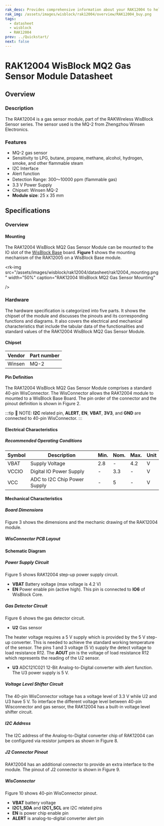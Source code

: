 ```yaml
---
rak_desc: Provides comprehensive information about your RAK12004 to help you use it. This information includes technical specifications, characteristics, and requirements, and it also discusses the device components.
rak_img: /assets/images/wisblock/rak12004/overview/RAK12004_buy.png
tags:
  - datasheet
  - wisblock
  - RAK12004
prev: ../Quickstart/
next: false
---
```


# RAK12004 WisBlock MQ2 Gas Sensor Module Datasheet

<!-- add front-back image here 
<rk-img
  src="/assets/images/wisblock/rak12004/datasheet/rak12004-main.png"
  width="50%"
  caption="RAK12004 WisBlock MQ2 Gas Sensor Module"
/>
-->

## Overview

### Description

The RAK12004 is a gas sensor module, part of the RAKWireless WisBlock Sensor series. The sensor used is the MQ-2 from Zhengzhou Winsen Electronics.

### Features 

* MQ-2 gas sensor
* Sensitivity to LPG, butane, propane, methane, alcohol, hydrogen, smoke, and other flammable steam
* I2C Interface
* Alert function
* Detection Range: 300～10000&nbsp;ppm (flammable gas)
* 3.3&nbsp;V Power Supply
* Chipset: Winsen MQ-2
* **Module size**: 25 x 35&nbsp;mm

## Specifications
### Overview

#### Mounting

The RAK12004 WisBlock MQ2 Gas Sensor Module can be mounted to the IO slot of the [WisBlock Base](https://docs.rakwireless.com/Product-Categories/WisBlock/#wisblock-base) board. **Figure 1** shows the mounting mechanism of the RAK12005 on a WisBlock Base module.

<rk-img
  src="/assets/images/wisblock/rak12004/datasheet/rak12004_mounting.png"
  width="50%"
  caption="RAK12004 WisBlock MQ2 Gas Sensor Mounting"

/>

### Hardware

The hardware specification is categorized into five parts. It shows the chipset of the module and discusses the pinouts and its corresponding functions and diagrams. It also covers the electrical and mechanical characteristics that include the tabular data of the functionalities and standard values of the RAK12004 WisBlock MQ2 Gas Sensor Module.


####  Chipset

| Vendor | Part number |
| ------ | ----------- |
| Winsen | MQ-2        |

#### Pin Definition

The RAK12004 WisBlock MQ2 Gas Sensor Module comprises a standard 40-pin WisConnector. The WisConnector allows the RAK12004 module to mounted to a WisBlock Base Board. The pin order of the connector and the pinout definition is shown in Figure 2. 


:::tip 📝 NOTE:
 **I2C** related pin, **ALERT**, **EN**, **VBAT**, **3V3**, and **GND** are connected to 40-pin WisConnector.
:::

<rk-img
  src="/assets/images/wisblock/rak12004/datasheet/RAK12004_Pinout.svg"
  width="60%"
  caption="RAK12004 WisBlock MQ2 Gas Sensor Pinout"
/>


#### Electrical Characteristics

##### Recommended Operating Conditions

| Symbol | Description                  | Min. | Nom. | Max. | Unit |
| ------ | ---------------------------- | ---- | ---- | ---- | ---- |
| VBAT   | Supply Voltage               | 2.8  | -    | 4.2  | V    |
| VCCIO  | Digital IO Power Supply      | -    | 3.3  | -    | V    |
| VCC    | ADC to I2C Chip Power Supply | -    | 5    | -    | V    |


#### Mechanical Characteristics

##### Board Dimensions

Figure 3 shows the dimensions and the mechanic drawing of the RAK12004 module.

<rk-img
  src="/assets/images/wisblock/rak12004/datasheet/rak12004_mechanic_drawing.png"
  width="80%"
  caption="RAK12004 WisBlock MQ2 Gas Sensor Module Mechanic Drawing"
/>

##### WisConnector PCB Layout

<rk-img
  src="/assets/images/wisblock/rak12004/datasheet/MxxS1003K6M.png"
  width="100%"
  caption="WisConnector PCB Footprint and Recommendations"
/>

#### Schematic Diagram

##### Power Supply Circuit

Figure 5 shows RAK12004 step-up power supply circuit. 

* **VBAT** Battery voltage (max voltage is 4.2&nbsp;V) 
* **EN** Power enable pin (active high). This pin is connected to **IO6** of WisBlock Core. 

<rk-img
  src="/assets/images/wisblock/rak12004/datasheet/power-supply.png"
  width="100%"
  caption="RAK12004 WisBlock MQ2 Gas Sensor Module Power Supply"
/>

##### Gas Detector Circuit

Figure 6 shows the gas detector circuit.

* **U2** Gas sensor

The heater voltage requires a 5&nbsp;V supply which is provided by the 5&nbsp;V step-up converter. This is needed to achieve the standard working temperature of the sensor. The pins 1 and 3 voltage (5&nbsp;V) supply the detect voltage to load resistance R12. The **AOUT** pin is the voltage of load resistance R12 which represents the reading of the U2 sensor.

* **U3** ADC121C021 12-Bit Analog-to-Digital converter with alert function. The U3 power supply is 5&nbsp;V.

<rk-img
  src="/assets/images/wisblock/rak12004/datasheet/gas-detector-circuit.png"
  width="100%"
  caption="RAK12004 WisBlock MQ2 Gas Detector Circuit"
/>

##### Voltage Level Shifter Circuit

The 40-pin WisConnector voltage has a voltage level of 3.3&nbsp;V while U2 and U3 have 5&nbsp;V. To interface the different voltage level between 40-pin Wisconnector and gas sensor, the RAK12004 has a built-in voltage level shifter circuit.


<rk-img
  src="/assets/images/wisblock/rak12004/datasheet/voltage-level-shifter.png"
  width="50%"
  caption="Voltage Level Shifter Circuit"
/>

##### I2C Address

The I2C address of the Analog-to-Digital converter chip of RAK12004 can be configured via resistor jumpers as shown in Figure 8.

<rk-img
  src="/assets/images/wisblock/rak12004/datasheet/i2c-address.png"
  width="50%"
  caption="RAK12004 I2C Address"
/>

##### J2 Connector Pinout

RAK12004 has an additional connector to provide an extra interface to the module. The pinout of J2 connector is shown in Figure 9.

<rk-img
  src="/assets/images/wisblock/rak12004/datasheet/j2-connector.png"
  width="40%"
  caption="J2 Connector Pinout"
/>

##### WisConnector

Figure 10 shows 40-pin WisConnector pinout.

* **VBAT** battery voltage
* **I2C1_SDA** and **I2C1_SCL** are I2C related pins 
* **EN** is power chip enable pin 
* **ALERT** is analog-to-digital converter alert pin 

<rk-img
  src="/assets/images/wisblock/rak12004/datasheet/wisconnector.png"
  width="40%"
  caption="RAK12004 MQ2 Gas Sensor Module 40-pin WisConnector"
/>

